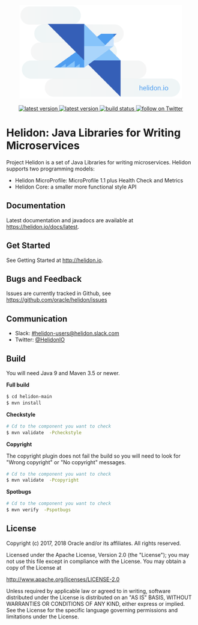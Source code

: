 <p align="center">
    <img src="./etc/images/helidon_cloud_sticker.png" height="250">
</p>
<p align="center">
    <a href="https://github.com/oracle/helidon/tags">
        <img src="https://img.shields.io/github/tag/oracle/helidon.svg" alt="latest version">
    </a>
    <a href="https://github.com/oracle/helidon/issues">
        <img src="https://img.shields.io/github/issues/oracle/helidon.svg" alt="latest version">
    </a>
    <a href="https://app.wercker.com/project/byKey/de00e8ec6178ba9a2db8ee863d5c568a">
        <img src="https://app.wercker.com/status/de00e8ec6178ba9a2db8ee863d5c568a/s/master" alt="build status">
    </a>
    <a href="https://twitter.com/intent/follow?screen_name=HelidonIO">
        <img src="https://img.shields.io/twitter/follow/helidon_io.svg?style=social&logo=twitter" alt="follow on Twitter">
    </a>
</p>

# Helidon: Java Libraries for Writing Microservices

Project Helidon is a set of Java Libraries for writing microservices.
Helidon supports two programming models:

* Helidon MicroProfile: MicroProfile 1.1 plus Health Check and Metrics
* Helidon Core: a smaller more functional style API

## Documentation

Latest documentation and javadocs are available at <https://helidon.io/docs/latest>.

## Get Started

See Getting Started at <http://helidon.io>.

## Bugs and Feedback

Issues are currently tracked in Github, see <https://github.com/oracle/helidon/issues>

## Communication

* Slack: [#helidon-users@helidon.slack.com](helidon.slack.com)
* Twitter: [@HelidonIO](https://twitter.com/HelidonIO)

## Build

You will need Java 9 and Maven 3.5 or newer.

**Full build**
```bash
$ cd helidon-main
$ mvn install
```

**Checkstyle**
```bash
# Cd to the component you want to check
$ mvn validate  -Pcheckstyle
```

**Copyright**

The copyright plugin does not fail the build so you will
need to look for "Wrong copyright" or "No copyright" messages.
```bash
# Cd to the component you want to check
$ mvn validate  -Pcopyright
```

**Spotbugs**
```bash
# Cd to the component you want to check
$ mvn verify  -Pspotbugs
```

## License

Copyright (c) 2017, 2018 Oracle and/or its affiliates. All rights reserved.

Licensed under the Apache License, Version 2.0 (the "License"); you may
not use this file except in compliance with the License. You may obtain
a copy of the License at

http://www.apache.org/licenses/LICENSE-2.0

Unless required by applicable law or agreed to in writing, software
distributed under the License is distributed on an "AS IS" BASIS, WITHOUT
WARRANTIES OR CONDITIONS OF ANY KIND, either express or implied. See the
License for the specific language governing permissions and limitations
under the License.
